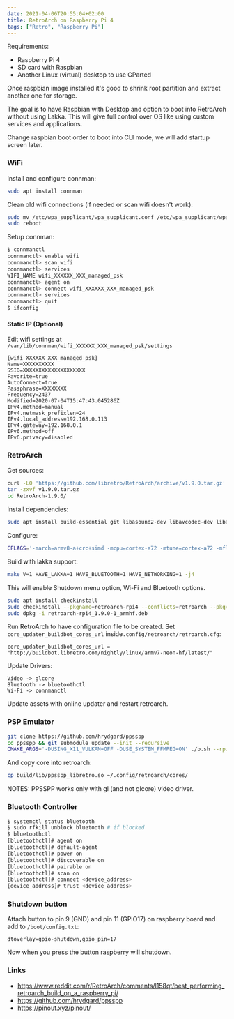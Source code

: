 ```yaml
---
date: 2021-04-06T20:55:04+02:00
title: RetroArch on Raspberry Pi 4
tags: ["Retro", "Raspberry Pi"]
---
```


Requirements:

* Raspberry Pi 4
* SD card with Raspbian
* Another Linux (virtual) desktop to use GParted

Once raspbian image installed it's good to shrink root partition and extract another one for storage.

The goal is to have Raspbian with Desktop and option to boot into RetroArch without using Lakka.
This will give full control over OS like using custom services and applications.

Change raspbian boot order to boot into CLI mode, we will add startup screen later.

### WiFi

Install and configure connman:

```sh
sudo apt install connman
```

Clean old wifi connections (if needed or scan wifi doesn't work):

```sh
sudo mv /etc/wpa_supplicant/wpa_supplicant.conf /etc/wpa_supplicant/wpa_supplicant.conf.orig
sudo reboot
```

Setup connman:

```sh
$ connmanctl
connmanctl> enable wifi
connmanctl> scan wifi
connmanctl> services
WIFI_NAME wifi_XXXXXX_XXX_managed_psk
connmanctl> agent on
connmanctl> connect wifi_XXXXXX_XXX_managed_psk
connmanctl> services
connmanctl> quit
$ ifconfig
```

#### Static IP (Optional)

Edit wifi settings at `/var/lib/connman/wifi_XXXXXX_XXX_managed_psk/settings`

```
[wifi_XXXXXX_XXX_managed_psk]
Name=XXXXXXXXXX
SSID=XXXXXXXXXXXXXXXXXXXX
Favorite=true
AutoConnect=true
Passphrase=XXXXXXXX
Frequency=2437
Modified=2020-07-04T15:47:43.045286Z
IPv4.method=manual
IPv4.netmask_prefixlen=24
IPv4.local_address=192.168.0.113
IPv4.gateway=192.168.0.1
IPv6.method=off
IPv6.privacy=disabled
```

### RetroArch

Get sources:

```sh
curl -LO 'https://github.com/libretro/RetroArch/archive/v1.9.0.tar.gz'
tar -zxvf v1.9.0.tar.gz
cd RetroArch-1.9.0/
```

Install dependencies:

```sh
sudo apt install build-essential git libasound2-dev libavcodec-dev libavdevice-dev libavformat-dev libavresample-dev libdrm-common libdrm-dev libdrm2 libegl1-mesa-dev libfreetype6-dev libgbm-dev libgbm-dev libgbm1 libgles2 libgles2-mesa libgles2-mesa-dev libsdl-image1.2-dev libsdl2-dev libswresample-dev libswscale-dev libudev-dev libv4l-dev libxkbcommon-dev libxml2-dev yasm zlib1g-dev
```

Configure:

```sh
CFLAGS='-march=armv8-a+crc+simd -mcpu=cortex-a72 -mtune=cortex-a72 -mfloat-abi=hard -mfpu=neon-fp-armv8' CXXFLAGS="${CFLAGS}" ./configure  --disable-caca --disable-jack --disable-opengl1 --disable-oss --disable-sdl --disable-sdl2 --disable-videocore --disable-vulkan --disable-wayland --disable-x11 --enable-alsa --enable-egl --enable-floathard --enable-kms --enable-neon --enable-opengles --enable-opengles3 --enable-pulse --enable-udev
```

Build with lakka support:

```sh
make V=1 HAVE_LAKKA=1 HAVE_BLUETOOTH=1 HAVE_NETWORKING=1 -j4
```
This will enable Shutdown menu option, Wi-Fi and Bluetooth options.

```sh
sudo apt install checkinstall
sudo checkinstall --pkgname=retroarch-rpi4 --conflicts=retroarch --pkgversion=1.9.0 --install=no
sudo dpkg -i retroarch-rpi4_1.9.0-1_armhf.deb
```

Run RetroArch to have configuration file to be created.
Set `core_updater_buildbot_cores_url` inside`.config/retroarch/retroarch.cfg`:

```
core_updater_buildbot_cores_url = "http://buildbot.libretro.com/nightly/linux/armv7-neon-hf/latest/"
```

Update Drivers:

```
Video -> glcore
Bluetooth -> bluetoothctl
Wi-Fi -> connmanctl
```

Update assets with online updater and restart retroarch.

### PSP Emulator

```sh
git clone https://github.com/hrydgard/ppsspp
cd ppsspp && git submodule update --init --recursive
CMAKE_ARGS='-DUSING_X11_VULKAN=OFF -DUSE_SYSTEM_FFMPEG=ON' ./b.sh --rpi --libretro
```

And copy core into retroarch:

```sh
cp build/lib/ppsspp_libretro.so ~/.config/retroarch/cores/
```

NOTES: PPSSPP works only with gl (and not glcore) video driver.

### Bluetooth Controller

```sh
$ systemctl status bluetooth
$ sudo rfkill unblock bluetooth # if blocked
$ bluetoothctl
[bluetoothctl]# agent on
[bluetoothctl]# default-agent
[bluetoothctl]# power on
[bluetoothctl]# discoverable on
[bluetoothctl]# pairable on
[bluetoothctl]# scan on
[bluetoothctl]# connect <device_address>
[device_address]# trust <device_address>
```

### Shutdown button

Attach button to pin 9 (GND) and pin 11 (GPIO17) on raspberry board and add to `/boot/config.txt`:

```
dtoverlay=gpio-shutdown,gpio_pin=17
```

Now when you press the button raspberry will shutdown.

### Links
- https://www.reddit.com/r/RetroArch/comments/l158qt/best_performing_retroarch_build_on_a_raspberry_pi/
- https://github.com/hrydgard/ppsspp
- https://pinout.xyz/pinout/
